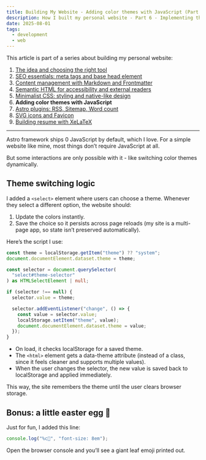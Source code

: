 ```yaml
---
title: Building My Website - Adding color themes with JavaScript (Part 6)
description: How I built my personal website - Part 6 - Implementing theme switching with JavaScript, localStorage, and a clean data-theme approach.
date: 2025-08-01
tags:
  - development
  - web
---
```


This article is part of a series about building my personal website:

1. [The idea and choosing the right tool](/posts/this-website/01-idea-and-choosing-tool)
2. [SEO essentials: meta tags and base head element](/posts/this-website/02-seo-meta-tags)
3. [Content management with Markdown and Frontmatter](/posts/this-website/03-markdown-and-frontmatter)
4. [Semantic HTML for accessibility and external readers](/posts/this-website/04-semantic-html)
5. [Minimalist CSS: styling and native-like design](/posts/this-website/05-minimal-css)
6. __Adding color themes with JavaScript__
7. [Astro plugins: RSS, Sitemap, Word count](/posts/this-website/07-astro-plugins)
8. [SVG icons and Favicon](/posts/this-website/08-icons-favicon)
9. [Building resume with XeLaTeX](/posts/this-website/09-resume)

---

Astro framework ships 0 JavaScript by default, which I love.
For a simple website like mine, most things don’t require JavaScript at all.

But some interactions are only possible with it - like switching color themes dynamically.

## Theme switching logic

I added a `<select>` element where users can choose a theme.
Whenever they select a different option, the website should:

1. Update the colors instantly.
2. Save the choice so it persists across page reloads
(my site is a multi-page app, so state isn’t preserved automatically).

Here’s the script I use:

```ts
const theme = localStorage.getItem("theme") ?? "system";
document.documentElement.dataset.theme = theme;

const selector = document.querySelector(
  "select#theme-selector"
) as HTMLSelectElement | null;

if (selector !== null) {
  selector.value = theme;

  selector.addEventListener("change", () => {
    const value = selector.value;
    localStorage.setItem("theme", value);
    document.documentElement.dataset.theme = value;
  });
}
```

- On load, it checks localStorage for a saved theme.
- The `<html>` element gets a data-theme attribute
(instead of a class, since it feels cleaner and supports multiple values).
- When the user changes the selector,
the new value is saved back to localStorage and applied immediately.

This way, the site remembers the theme until the user clears browser storage.

## Bonus: a little easter egg 🌿

Just for fun, I added this line:

```ts
console.log("%c🌿", "font-size: 8em");
```

Open the browser console and you’ll see a giant leaf emoji printed out.
